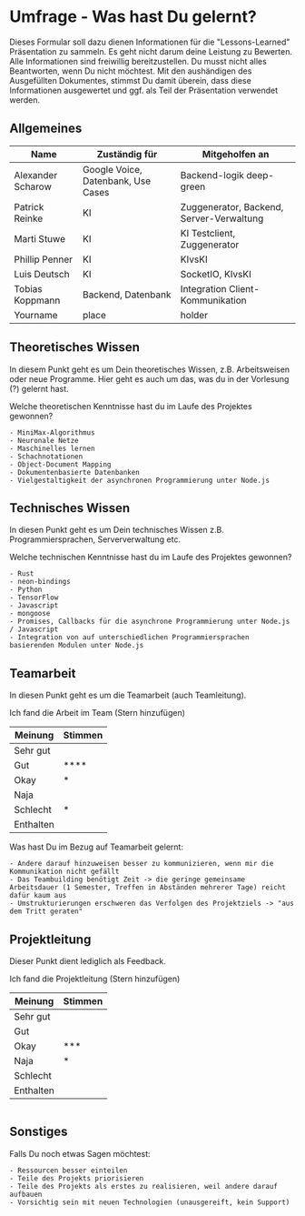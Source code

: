 # Umfrage - Was hast Du gelernt?

Dieses Formular soll dazu dienen Informationen für die "Lessons-Learned" Präsentation zu sammeln. Es geht nicht darum deine Leistung zu Bewerten. Alle Informationen sind freiwillig bereitzustellen. Du musst nicht alles Beantworten, wenn Du nicht möchtest. Mit den aushändigen des Ausgefüllten Dokumentes, stimmst Du damit überein, dass diese Informationen ausgewertet und ggf. als Teil der Präsentation verwendet werden.

## Allgemeines

Name | Zuständig für | Mitgeholfen an
--- | --- | ---
Alexander Scharow | Google Voice, Datenbank, Use Cases | Backend-logik deep-green
Patrick Reinke | KI | Zuggenerator, Backend, Server-Verwaltung
Marti Stuwe | KI | KI Testclient, Zuggenerator
Phillip Penner | KI | KIvsKI
Luis Deutsch | KI | SocketIO, KIvsKI
Tobias Koppmann | Backend, Datenbank | Integration Client-Kommunikation
Yourname | place | holder

## Theoretisches Wissen

In diesem Punkt geht es um Dein theoretisches Wissen, z.B. Arbeitsweisen oder neue Programme. Hier geht es auch um das, was du in der Vorlesung (?) gelernt hast.

Welche theoretischen Kenntnisse hast du im Laufe des Projektes gewonnen?

```
- MiniMax-Algorithmus
- Neuronale Netze
- Maschinelles lernen
- Schachnotationen
- Object-Document Mapping
- Dokumentenbasierte Datenbanken
- Vielgestaltigkeit der asynchronen Programmierung unter Node.js
```

## Technisches Wissen

In diesen Punkt geht es um Dein technisches Wissen z.B. Programmiersprachen, Serververwaltung etc.

Welche technischen Kenntnisse hast du im Laufe des Projektes gewonnen?

```
- Rust
- neon-bindings
- Python
- TensorFlow
- Javascript
- mongoose
- Promises, Callbacks für die asynchrone Programmierung unter Node.js / Javascript
- Integration von auf unterschiedlichen Programmiersprachen basierenden Modulen unter Node.js
```

## Teamarbeit

In diesen Punkt geht es um die Teamarbeit (auch Teamleitung).

Ich fand die Arbeit im Team (Stern hinzufügen)

Meinung | Stimmen |
--- | --- |
Sehr gut |  |
Gut | **** |
Okay | * |
Naja  |  |
Schlecht | * |
Enthalten |  |

Was hast Du im Bezug auf Teamarbeit gelernt:

```
- Andere darauf hinzuweisen besser zu kommunizieren, wenn mir die Kommunikation nicht gefällt
- Das Teambuilding benötigt Zeit -> die geringe gemeinsame Arbeitsdauer (1 Semester, Treffen in Abständen mehrerer Tage) reicht dafür kaum aus
- Umstrukturierungen erschweren das Verfolgen des Projektziels -> "aus dem Tritt geraten"
```

## Projektleitung

Dieser Punkt dient lediglich als Feedback.

Ich fand die Projektleitung (Stern hinzufügen)

Meinung | Stimmen |
--- | --- |
Sehr gut |  |
Gut |  |
Okay | *** |
Naja  | * |
Schlecht |  |
Enthalten |  |

```

```

## Sonstiges

Falls Du noch etwas Sagen möchtest:
```
- Ressourcen besser einteilen
- Teile des Projekts priorisieren
- Teile des Projekts als erstes zu realisieren, weil andere darauf aufbauen
- Vorsichtig sein mit neuen Technologien (unausgereift, kein Support)
```
